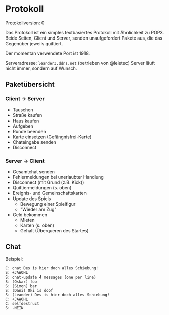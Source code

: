 Protokoll
=========

Protokollversion: 0

Das Protokoll ist ein simples textbasiertes Protokoll mit Ähnlichkeit zu POP3.
Beide Seiten, Client und Server, senden unaufgefordert Pakete aus, die das
Gegenüber jeweils quittiert.

Der momentan verwendete Port ist 1918.

Serveradresse: `leander3.ddns.net` (betrieben von @leletec)
Server läuft nicht immer, sondern auf Wunsch.

Paketübersicht
--------------


### Client → Server

 - Tauschen
 - Straße kaufen
 - Haus kaufen
 - Aufgeben
 - Runde beenden
 - Karte einsetzen (Gefängnisfrei-Karte)
 - Chateingabe senden
 - Disconnect

	
### Server → Client

 - Gesamtchat senden
 - Fehlermeldungen bei unerlaubter Handlung
 - Disconnect (mit Grund (z.B. Kick))
 - Quittiermeldungen (s. oben)
 - Ereignis- und Gemeinschaftskarten
 - Update des Spiels
    * Bewegung einer Spielfigur
    * "Wieder am Zug"
 - Geld bekommen
    * Mieten
    * Karten (s. oben)
    * Gehalt (Überqueren des Startes)


Chat
----

Beispiel:

	C: chat Des is hier doch alles Schiebung!
	S: +JAWOHL
	S: chat-update 4 messages (one per line)
	S: (Oskar) foo
	S: (Simon) bar
	S: (Dani) Oki is doof
	S: (Leander) Des is hier doch alles Schiebung!
	C: +JAWOHL
	C: selfdestruct
	S: -NEIN
